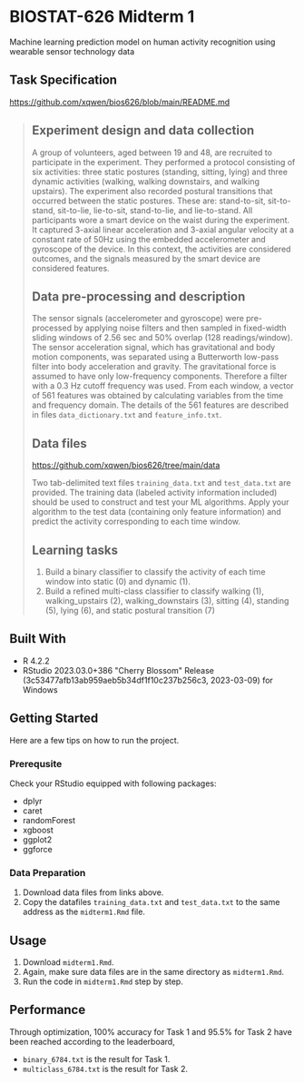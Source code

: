 # BIOSTAT-626 Midterm 1
Machine learning prediction model on human activity recognition using wearable sensor technology data

## Task Specification

https://github.com/xqwen/bios626/blob/main/README.md

>## Experiment design and data collection
>
>A group of volunteers, aged between 19 and 48, are recruited to participate in the experiment. They performed a protocol consisting of six activities: three static postures (standing, sitting, lying) and three dynamic activities (walking, walking downstairs, and walking upstairs). The experiment also recorded postural transitions that occurred between the static postures. These are: stand-to-sit, sit-to-stand, sit-to-lie, lie-to-sit, stand-to-lie, and lie-to-stand. All participants wore a smart device on the waist during the experiment. It captured 3-axial linear acceleration and 3-axial angular velocity at a constant rate of 50Hz using the embedded accelerometer and gyroscope of the device. In this context, the activities are considered outcomes, and the signals measured by the smart device are considered features. 
>
>
>## Data pre-processing and description
>
>The sensor signals (accelerometer and gyroscope) were pre-processed by applying noise filters and then sampled in fixed-width sliding windows of 2.56 sec and 50% overlap (128 readings/window). The sensor acceleration signal, which has gravitational and body motion components, was separated using a Butterworth low-pass filter into body acceleration and gravity. The gravitational force is assumed to have only low-frequency components. Therefore a filter with a 0.3 Hz cutoff frequency was used. From each window, a vector of 561 features was obtained by calculating variables from the time and frequency domain. The details of the 561 features are described in files ``data_dictionary.txt`` and ``feature_info.txt``.
>
>
>
>## Data files 
>https://github.com/xqwen/bios626/tree/main/data
>
>Two tab-delimited text files ```training_data.txt``` and ```test_data.txt``` are provided. The training data (labeled activity information included) should be used to construct and test your ML algorithms. Apply your algorithm to the test data (containing only feature information) and predict the activity corresponding to each time window.
>
>
>
>
>## Learning tasks
>
>1. Build a binary classifier to classify the activity of each time window into static (0) and dynamic (1).
>2. Build a refined multi-class classifier to classify walking (1), walking_upstairs (2), walking_downstairs (3), sitting (4), standing (5), lying (6), and static postural transition (7)


## Built With
- R 4.2.2
- RStudio 2023.03.0+386 "Cherry Blossom" Release (3c53477afb13ab959aeb5b34df1f10c237b256c3, 2023-03-09) for Windows

## Getting Started
Here are a few tips on how to run the project.

### Prerequsite
Check your RStudio equipped with following packages:
- dplyr
- caret
- randomForest
- xgboost
- ggplot2
- ggforce

### Data Preparation
1. Download data files from links above.
2. Copy the datafiles ```training_data.txt``` and ```test_data.txt``` to the same address as the ```midterm1.Rmd``` file.

## Usage
1. Download ```midterm1.Rmd```.
2. Again, make sure data files are in the same directory as ```midterm1.Rmd```.
3. Run the code in ```midterm1.Rmd``` step by step. 


## Performance
Through optimization, 100% accuracy for Task 1 and 95.5% for Task 2 have been reached according to the leaderboard,
- ```binary_6784.txt``` is the result for Task 1.
- ```multiclass_6784.txt``` is the result for Task 2.
